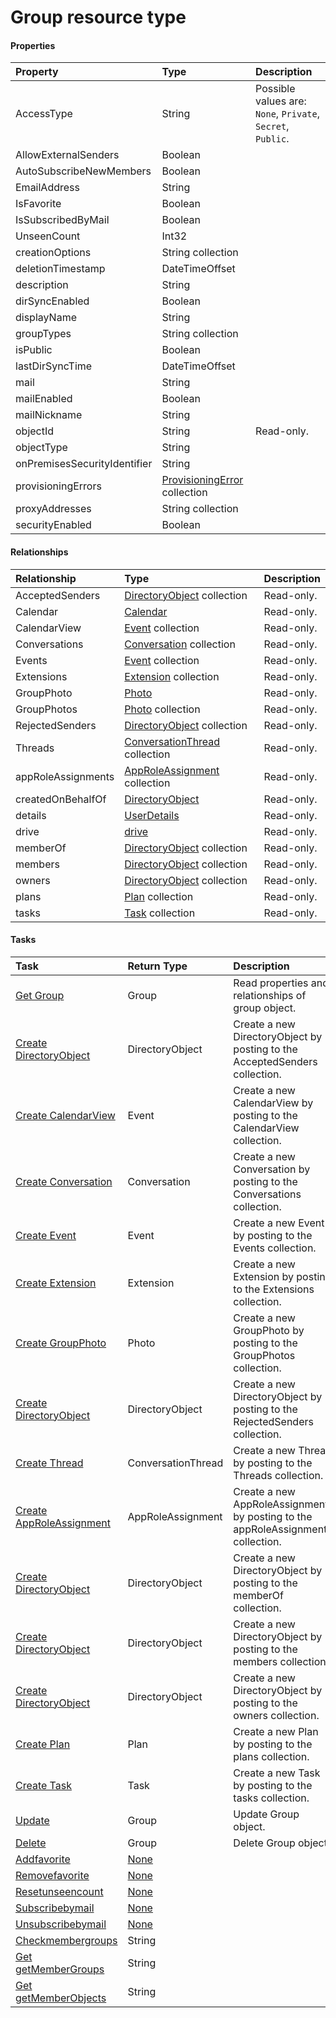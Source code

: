 # Group resource type



#### Properties
| Property	   | Type	|Description|
|:---------------|:--------|:----------|
|AccessType|String| Possible values are: `None`, `Private`, `Secret`, `Public`.|
|AllowExternalSenders|Boolean||
|AutoSubscribeNewMembers|Boolean||
|EmailAddress|String||
|IsFavorite|Boolean||
|IsSubscribedByMail|Boolean||
|UnseenCount|Int32||
|creationOptions|String collection||
|deletionTimestamp|DateTimeOffset||
|description|String||
|dirSyncEnabled|Boolean||
|displayName|String||
|groupTypes|String collection||
|isPublic|Boolean||
|lastDirSyncTime|DateTimeOffset||
|mail|String||
|mailEnabled|Boolean||
|mailNickname|String||
|objectId|String| Read-only.|
|objectType|String||
|onPremisesSecurityIdentifier|String||
|provisioningErrors|[ProvisioningError](provisioningerror.md) collection||
|proxyAddresses|String collection||
|securityEnabled|Boolean||

#### Relationships
| Relationship | Type	|Description|
|:---------------|:--------|:----------|
|AcceptedSenders|[DirectoryObject](directoryobject.md) collection| Read-only.|
|Calendar|[Calendar](calendar.md)| Read-only.|
|CalendarView|[Event](event.md) collection| Read-only.|
|Conversations|[Conversation](conversation.md) collection| Read-only.|
|Events|[Event](event.md) collection| Read-only.|
|Extensions|[Extension](extension.md) collection| Read-only.|
|GroupPhoto|[Photo](photo.md)| Read-only.|
|GroupPhotos|[Photo](photo.md) collection| Read-only.|
|RejectedSenders|[DirectoryObject](directoryobject.md) collection| Read-only.|
|Threads|[ConversationThread](conversationthread.md) collection| Read-only.|
|appRoleAssignments|[AppRoleAssignment](approleassignment.md) collection| Read-only.|
|createdOnBehalfOf|[DirectoryObject](directoryobject.md)| Read-only.|
|details|[UserDetails](userdetails.md)| Read-only.|
|drive|[drive](drive.md)| Read-only.|
|memberOf|[DirectoryObject](directoryobject.md) collection| Read-only.|
|members|[DirectoryObject](directoryobject.md) collection| Read-only.|
|owners|[DirectoryObject](directoryobject.md) collection| Read-only.|
|plans|[Plan](plan.md) collection| Read-only.|
|tasks|[Task](task.md) collection| Read-only.|

#### Tasks

| Task		   | Return Type	|Description|
|:---------------|:--------|:----------|
|[Get Group](../api/group_get.md) | Group |Read properties and relationships of group object.|
|[Create DirectoryObject]((../api/group_post_acceptedsenders.md)) |DirectoryObject| Create a new DirectoryObject by posting to the AcceptedSenders collection.|
|[Create CalendarView]((../api/group_post_calendarview.md)) |Event| Create a new CalendarView by posting to the CalendarView collection.|
|[Create Conversation]((../api/group_post_conversations.md)) |Conversation| Create a new Conversation by posting to the Conversations collection.|
|[Create Event]((../api/group_post_events.md)) |Event| Create a new Event by posting to the Events collection.|
|[Create Extension]((../api/group_post_extensions.md)) |Extension| Create a new Extension by posting to the Extensions collection.|
|[Create GroupPhoto]((../api/group_post_groupphotos.md)) |Photo| Create a new GroupPhoto by posting to the GroupPhotos collection.|
|[Create DirectoryObject]((../api/group_post_rejectedsenders.md)) |DirectoryObject| Create a new DirectoryObject by posting to the RejectedSenders collection.|
|[Create Thread]((../api/group_post_threads.md)) |ConversationThread| Create a new Thread by posting to the Threads collection.|
|[Create AppRoleAssignment]((../api/group_post_approleassignments.md)) |AppRoleAssignment| Create a new AppRoleAssignment by posting to the appRoleAssignments collection.|
|[Create DirectoryObject]((../api/group_post_memberof.md)) |DirectoryObject| Create a new DirectoryObject by posting to the memberOf collection.|
|[Create DirectoryObject]((../api/group_post_members.md)) |DirectoryObject| Create a new DirectoryObject by posting to the members collection.|
|[Create DirectoryObject]((../api/group_post_owners.md)) |DirectoryObject| Create a new DirectoryObject by posting to the owners collection.|
|[Create Plan]((../api/group_post_plans.md)) |Plan| Create a new Plan by posting to the plans collection.|
|[Create Task]((../api/group_post_tasks.md)) |Task| Create a new Task by posting to the tasks collection.|
|[Update](../api/group_update.md) | Group	|Update Group object. |
|[Delete](../api/group_delete.md) | Group	|Delete Group object. |
|[Addfavorite](../api/group_addfavorite.md)|[None](none.md)||
|[Removefavorite](../api/group_removefavorite.md)|[None](none.md)||
|[Resetunseencount](../api/group_resetunseencount.md)|[None](none.md)||
|[Subscribebymail](../api/group_subscribebymail.md)|[None](none.md)||
|[Unsubscribebymail](../api/group_unsubscribebymail.md)|[None](none.md)||
|[Checkmembergroups](../api/group_checkmembergroups.md)|String||
|[Get getMemberGroups](../api/group_getmembergroups.md)|String||
|[Get getMemberObjects](../api/group_getmemberobjects.md)|String||
